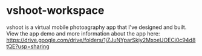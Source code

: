 # vshoot-workspace

vshoot is a virtual mobile photoagraphy app that I've designed and built.
View the app demo and more information about the app here: https://drive.google.com/drive/folders/1jZJuNYparSkjy2MxoeUOECi0c94d8tQE?usp=sharing
